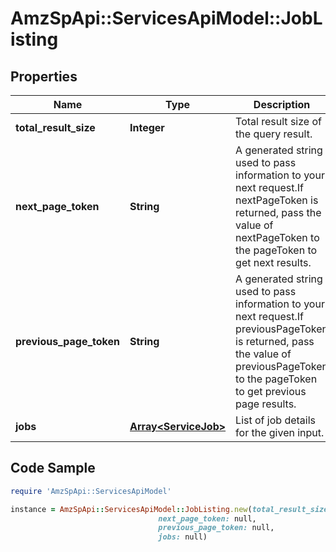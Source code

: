# AmzSpApi::ServicesApiModel::JobListing

## Properties

Name | Type | Description | Notes
------------ | ------------- | ------------- | -------------
**total_result_size** | **Integer** | Total result size of the query result. | [optional] 
**next_page_token** | **String** | A generated string used to pass information to your next request.If nextPageToken is returned, pass the value of nextPageToken to the pageToken to get next results. | [optional] 
**previous_page_token** | **String** | A generated string used to pass information to your next request.If previousPageToken is returned, pass the value of previousPageToken to the pageToken to get previous page results. | [optional] 
**jobs** | [**Array&lt;ServiceJob&gt;**](ServiceJob.md) | List of job details for the given input. | [optional] 

## Code Sample

```ruby
require 'AmzSpApi::ServicesApiModel'

instance = AmzSpApi::ServicesApiModel::JobListing.new(total_result_size: null,
                                 next_page_token: null,
                                 previous_page_token: null,
                                 jobs: null)
```


